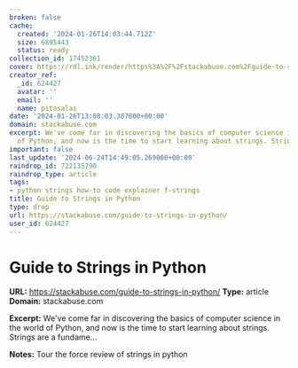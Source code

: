 ```yaml
---
broken: false
cache:
  created: '2024-01-26T14:03:44.712Z'
  size: 6895443
  status: ready
collection_id: 17452361
cover: https://rdl.ink/render/https%3A%2F%2Fstackabuse.com%2Fguide-to-strings-in-python%2F
creator_ref:
  _id: 624427
  avatar: ''
  email: ''
  name: pitosalas
date: '2024-01-26T13:08:03.387000+00:00'
domain: stackabuse.com
excerpt: We've come far in discovering the basics of computer science in the world
  of Python, and now is the time to start learning about strings. Strings are a fundame...
important: false
last_update: '2024-06-24T14:49:05.269000+00:00'
raindrop_id: 722135790
raindrop_type: article
tags:
- python strings how-to code explainer f-strings
title: Guide to Strings in Python
type: drop
url: https://stackabuse.com/guide-to-strings-in-python/
user_id: 624427
---
```


# Guide to Strings in Python

**URL:** https://stackabuse.com/guide-to-strings-in-python/
**Type:** article
**Domain:** stackabuse.com

**Excerpt:** We've come far in discovering the basics of computer science in the world of Python, and now is the time to start learning about strings. Strings are a fundame...

**Notes:**
Tour the force review of strings in python
